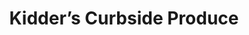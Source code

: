 ---
title: "Kidder’s Curbside Produce"
url: /peebles/kidders-curbside-produce/
shop: greengrocer
---